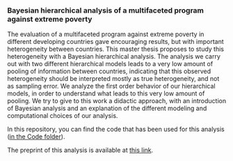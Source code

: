 ### Bayesian hierarchical analysis of a multifaceted program against extreme poverty

The evaluation of a multifaceted program against extreme poverty in different developing countries gave encouraging results, but with important heterogeneity between countries. This master thesis proposes to study this heterogeneity with a Bayesian hierarchical analysis. The analysis we carry out with two different hierarchical models leads to a very low amount of pooling of information between countries, indicating that this observed heterogeneity should be interpreted mostly as true heterogeneity, and not as sampling error. We analyze the first order behavior of our hierarchical models, in order to understand what leads to this very low amount of pooling. We try to give to this work a didactic approach, with an introduction of Bayesian analysis and an explanation of the different modeling and computational choices of our analysis.


In this repository, you can find the code that has been used for this analysis ([in the Code folder](https://github.com/louischarlot/Bayesian_hierarchical_analysis_multifaceted_program_extreme_poverty/tree/master/Code)).

The preprint of this analysis is available at [this link](https://arxiv.org/abs/2109.06759).




